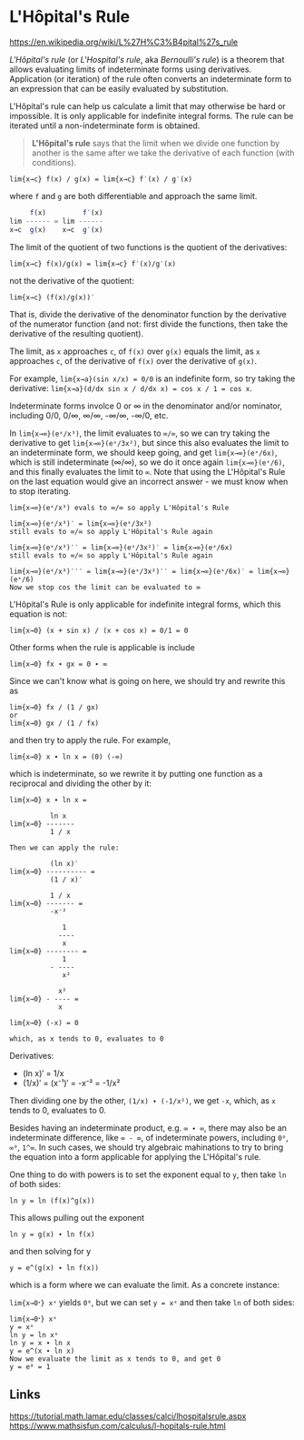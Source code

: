 # L'Hôpital's Rule

https://en.wikipedia.org/wiki/L%27H%C3%B4pital%27s_rule

*L'Hôpital's rule* (or *L'Hospital's rule*, aka *Bernoulli's rule*) is a theorem that allows evaluating limits of indeterminate forms using derivatives. Application (or iteration) of the rule often converts an indeterminate form to an expression that can be easily evaluated by substitution.

L'Hôpital's rule can help us calculate a limit that may otherwise be hard or impossible. It is only applicable for indefinite integral forms. The rule can be iterated until a non-indeterminate form is obtained.

>**L'Hôpital's rule** says that the limit when we divide one function by another is the same after we take the derivative of each function (with conditions).

    lim{x→c} f(x) / g(x) = lim{x→c} f′(x) / g′(x)

where `f` and `g` are both differentiable and approach the same limit.

```js
     f(x)         f′(x)
lim ------ = lim ------
x→c  g(x)    x→c  g′(x)
```

The limit of the quotient of two functions 
is the quotient of the derivatives:

    lim{x→c} f(x)/g(x) = lim{x→c} f′(x)/g′(x)

  not the derivative of the quotient:

    lim{x→c} (f(x)/g(x))′

That is, divide the derivative of the denominator function by the derivative of the numerator function (and not: first divide the functions, then take the derivative of the resulting quotient).


The limit, as `x` approaches `c`, of `f(x)` over `g(x)` equals the limit, as `x` approaches `c`, of the derivative of `f(x)` over the derivative of `g(x)`.


For example, `lim{x→a}(sin x/x) = 0/0` is an indefinite form, so try taking the derivative: `lim{x→a}(d/dx sin x / d/dx x) = cos x / 1 = cos x`.

Indeterminate forms involce 0 or ∞ in the denominator and/or nominator, including 0/0, 0/∞, ∞/∞, -∞/∞, -∞/0, etc.

In `lim{x→∞}(eˣ/x³)`, the limit evaluates to `∞/∞`, so we can try taking the derivative to get `lim{x→∞}(eˣ/3x²)`, but since this also evaluates the limit to an indeterminate form, we should keep going, and get `lim{x→∞}(eˣ/6x)`, which is still indeterminate (∞/∞), so we do it once again `lim{x→∞}(eˣ/6)`, and this finally evaluates the limit to `∞`. Note that using the L'Hôpital's Rule on the last equation would give an incorrect answer - we must know when to stop iterating.

```
lim{x→∞}(eˣ/x³) evals to ∞/∞ so apply L'Hôpital's Rule

lim{x→∞}(eˣ/x³)′ = lim{x→∞}(eˣ/3x²)
still evals to ∞/∞ so apply L'Hôpital's Rule again

lim{x→∞}(eˣ/x³)′′ = lim{x→∞}(eˣ/3x²)′ = lim{x→∞}(eˣ/6x)
still evals to ∞/∞ so apply L'Hôpital's Rule again

lim{x→∞}(eˣ/x³)′′′ = lim{x→∞}(eˣ/3x²)′′ = lim{x→∞}(eˣ/6x)′ = lim{x→∞}(eˣ/6)
Now we stop cos the limit can be evaluated to ∞
```

L'Hôpital's Rule is only applicable for indefinite integral forms, which this equation is not:

    lim{x→0} (x + sin x) / (x + cos x) = 0/1 = 0

Other forms when the rule is applicable is include

    lim{x→0} fx ∙ gx = 0 ∙ ∞

Since we can't know what is going on here, we should try and rewrite this as

    lim{x→0} fx / (1 / gx)
    or
    lim{x→0} gx / (1 / fx)

and then try to apply the rule. For example,

    lim{x→0} x ∙ ln x = (0) (-∞)

which is indeterminate, so we rewrite it by putting one function as a reciprocal and dividing the other by it:

```
lim{x→0} x ∙ ln x =

          ln x
lim{x→0} -------
          1 / x

Then we can apply the rule:

          (ln x)′
lim{x→0} ---------- =
          (1 / x)′

          1 / x
lim{x→0} ------- =
          -x⁻²

             1
            ----
             x
lim{x→0} -------- =
             1
          - ----
             x²

            x²
lim{x→0} - ---- =
            x

lim{x→0} (-x) = 0

which, as x tends to 0, evaluates to 0
```

Derivatives:
- (ln x)′ = 1/x
- (1/x)′ = (x⁻¹)′ = -x⁻² = -1/x²

Then dividing one by the other, `(1/x) ∙ (-1/x²)`, we get `-x`, which, as `x` tends to 0, evaluates to 0.

Besides having an indeterminate product, e.g. `∞ ∙ ∞`, there may also be an indeterminate difference, like `∞ - ∞`, of indeterminate powers, including `0⁰`, `∞⁰`, `1^∞`. In such cases, we should try algebraic mahinations to try to bring the equation into a form applicable for applying the L'Hôpital's rule.

One thing to do with powers is to set the exponent equal to `y`, then take `ln` of both sides:

    ln y = ln (f(x)^g(x))

This allows pulling out the exponent

    ln y = g(x) ∙ ln f(x)

and then solving for y

    y = e^(g(x) ∙ ln f(x))

which is a form where we can evaluate the limit. As a concrete instance:

`lim{x→0ᐩ} xˣ` yields `0⁰`, but we can set `y = xˣ` and then take `ln` of both sides:

```
lim{x→0ᐩ} xˣ
y = xˣ
ln y = ln xˣ
ln y = x ∙ ln x
y = e^(x ∙ ln x)
Now we evaluate the limit as x tends to 0, and get 0
y = e⁰ = 1
```


## Links

https://tutorial.math.lamar.edu/classes/calci/lhospitalsrule.aspx
https://www.mathsisfun.com/calculus/l-hopitals-rule.html
